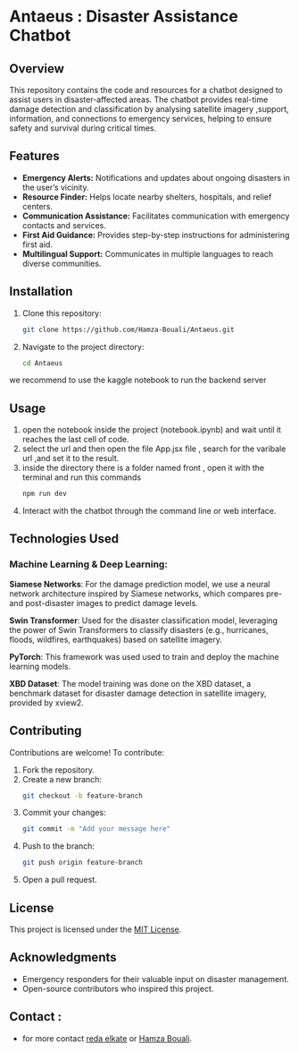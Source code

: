 # Antaeus : Disaster Assistance Chatbot

## Overview
This repository contains the code and resources for a chatbot designed to assist users in disaster-affected areas. The chatbot provides real-time damage detection and classification by analysing satellite imagery ,support, information, and connections to emergency services, helping to ensure safety and survival during critical times.

## Features
- **Emergency Alerts:** Notifications and updates about ongoing disasters in the user’s vicinity.
- **Resource Finder:** Helps locate nearby shelters, hospitals, and relief centers.
- **Communication Assistance:** Facilitates communication with emergency contacts and services.
- **First Aid Guidance:** Provides step-by-step instructions for administering first aid.
- **Multilingual Support:** Communicates in multiple languages to reach diverse communities.

## Installation
1. Clone this repository:
   ```bash
   git clone https://github.com/Hamza-Bouali/Antaeus.git
   ```
2. Navigate to the project directory:
   ```bash
   cd Antaeus
   ```

we recommend to use the kaggle notebook to run the backend server

## Usage
1. open the notebook inside the project (notebook.ipynb) and wait until it reaches the last cell of code.
2. select the url and then open the file App.jsx file , search for the varibale url ,and set it to the result. 
3. inside the directory there is a folder named front , open it with the terminal and run this commands
   ```bash
   npm run dev
   ```
4. Interact with the chatbot through the command line or web interface.

## Technologies Used
### Machine Learning & Deep Learning:
**Siamese Networks**: For the damage prediction model, we use a neural network architecture inspired by Siamese networks, which compares pre- and post-disaster images to predict damage levels.

**Swin Transformer**: Used for the disaster classification model, leveraging the power of Swin Transformers to classify disasters (e.g., hurricanes, floods, wildfires, earthquakes) based on satellite imagery.

**PyTorch**: This framework was used used to train and deploy the machine learning models.

**XBD Dataset**: The model training was done on the XBD dataset, a benchmark dataset for disaster damage detection in satellite imagery, provided by xview2.

## Contributing
Contributions are welcome! To contribute:
1. Fork the repository.
2. Create a new branch:
   ```bash
   git checkout -b feature-branch
   ```
3. Commit your changes:
   ```bash
   git commit -m "Add your message here"
   ```
4. Push to the branch:
   ```bash
   git push origin feature-branch
   ```
5. Open a pull request.

## License
This project is licensed under the [MIT License](LICENSE).

## Acknowledgments
- Emergency responders for their valuable input on disaster management.
- Open-source contributors who inspired this project.

## Contact : 
- for more contact [reda elkate](https://github.com/redaelkate) or [Hamza Bouali](https://github.com/Hamza-Bouali).
